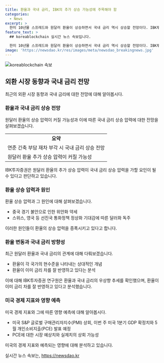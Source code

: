 ```yaml
---
title: 환율과 국내 금리, IBK의 추가 상승 가능성에 주목해야 함
categories:
  - News
excerpt: >
  한미 10년물 스프레드와 원달러 환율이 상승하면서 국내 금리 역시 상승할 전망이다. IBK투자증권은 연준의 긴축 기대와 원달러 환율의 상승이 국내 금리에 압력을 가할 것으로 예상했다. 이에 따라 외환시장의 개선 소식이 있었지만, 여전히 원달러 환율의 상승 압력이 증가할 것으로 보고 있다. 또한, 미국의 경기 및 인플레이션 관련 지표에 따라 상황이 달라질 수 있을 것으로 분석되고 있다.
feature_text: >
  ## koreablockchain 실시간 뉴스 속보입니다.

  한미 10년물 스프레드와 원달러 환율이 상승하면서 국내 금리 역시 상승할 전망이다. IBK투자증권은 연준의 긴축 기대와 원달러 환율의 상승이 국내 금리에 압력을 가할 것으로 예상했다. 이에 따라 외환시장의 개선 소식이 있었지만, 여전히 원달러 환율의 상승 압력이 증가할 것으로 보고 있다. 또한, 미국의 경기 및 인플레이션 관련 지표에 따라 상황이 달라질 수 있을 것으로 분석되고 있다.
image: 'https://newsdao.kr/res/images/meta/newsdao_breakingnews.jpg'
---
```


<p><img src="https://newsdao.kr/res/images/meta/newsdao_breakingnews.jpg" alt="koreablockchain 속보" /></p>

<h2 data-ke-size="size26">외환 시장 동향과 국내 금리 전망</h2>

<p data-ke-size="size16">최근의 외환 시장 동향과 국내 금리에 대한 전망에 대해 알아봅시다.</p>

<h3>환율과 국내 금리 상승 전망</h3>

<p data-ke-size="size16">원달러 환율의 상승 압력이 커질 가능성과 이에 따른 국내 금리 상승 압력에 대한 전망을 살펴보겠습니다.</p>

<table>
  <tr>
    <td style="text-align: center; height: 17px;"><b>요약</b></td>
  </tr>
  <tr>
    <td>연준 긴축 부담 재차 부각 시 국내 금리 상승 전망</td>
  </tr>
  <tr>
    <td>원달러 환율 추가 상승 압력이 커질 가능성</td>
  </tr>
</table>

<p data-ke-size="size16">IBK투자증권은 원달러 환율의 추가 상승 압력이 국내 금리 상승 압력을 가할 요인이 될 수 있다고 판단하고 있습니다.</p>

<h3>환율 상승 압력과 원인</h3>

<p data-ke-size="size16">환율 상승 압력과 그 원인에 대해 살펴보겠습니다.</p>

<ul>
  <li>중국 경기 불안으로 인한 위안화 약세</li>
  <li>스위스, 영국 등 선진국 통화정책 정상화 기대감에 따른 달러화 독주</li>
</ul>

<p data-ke-size="size16">이러한 원인들이 환율의 상승 압력을 증폭시키고 있다고 합니다.</p>

<h3>환율 변동과 국내 금리 방향성</h3>

<p data-ke-size="size16">최근 원달러 환율과 국내 금리의 관계에 대해 다뤄보겠습니다.</p>

<ul>
  <li>환율이 각 국가의 현수준을 나타내는 상대적인 개념</li>
  <li>환율이 이미 금리 차를 잘 반영하고 있다는 분석</li>
</ul>

<p data-ke-size="size16">이에 대해 IBK투자증권 연구원은 환율과 국내 금리의 우상향 추세를 확인했으며, 환율이 이미 금리 차를 잘 반영하고 있다고 분석했습니다.</p>

<h3>미국 경제 지표와 영향 예측</h3>

<p data-ke-size="size16">미국 경제 지표와 그에 따른 영향 예측에 대해 알아봅시다.</p>

<ul>
  <li>미국 S&P 글로벌 구매관리자지수(PMI) 상회, 이번 주 미국 1분기 GDP 확정치와 5월 개인소비지출(PCE) 발표 예정</li>
  <li>PCE에 대한 시장 예상치와 실제치의 상회 가능성</li>
</ul>

<p data-ke-size="size16">미국의 경제 지표와 예측되는 영향에 대해 분석하고 있습니다.</p>
실시간 뉴스 속보는, <a href="https://newsdao.kr" rel="dofollow">https://newsdao.kr</a>


